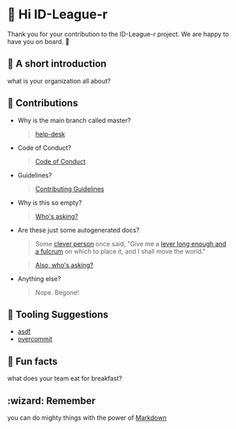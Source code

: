 # :wave: Hi ID-League-r

[tooling-suggestions]: #wrench-tooling-suggestions

Thank you for your contribution to the ID-League-r project. We are happy to have you on board. :tada:

## :raising_hand: A short introduction

what is your organization all about?

## :rainbow: Contributions

<!-- how can the community get involved? -->

- Why is the main branch called master?

  > [help-desk](https://github.com/alex-matte)

- Code of Conduct?

  > [Code of Conduct](CODE_OF_CONDUCT.md)

- Guidelines?

  > [Contributing Guidelines](CONTRIBUTING.md)

- Why is this so empty?

  > [Who's asking?](https://github.com/ID-Sports-Ventures/.github/compare)

- Are these just some autogenerated docs?

  > Some [clever person](https://www.brainyquote.com/quotes/archimedes_101761) once said, "Give me a [lever long enough and a fulcrum]([tooling-suggestions]) on which to place it, and I shall move the world."

  > [Also, who's asking?](https://github.com/ID-Sports-Ventures/.github/compare)

- Anything else?
  
  > Nope. Begone!

## :wrench: Tooling Suggestions

- [asdf](https://asdf-vm.com/)
- [overcommit](https://github.com/sds/overcommit)

## :popcorn: Fun facts

what does your team eat for breakfast?

## :wizard: Remember

you can do mighty things with the power of [Markdown](https://docs.github.com/github/writing-on-github/getting-started-with-writing-and-formatting-on-github/basic-writing-and-formatting-syntax)
